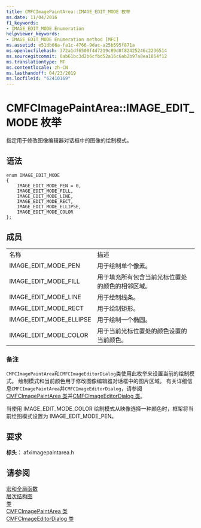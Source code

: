 ```yaml
---
title: CMFCImagePaintArea::IMAGE_EDIT_MODE 枚举
ms.date: 11/04/2016
f1_keywords:
- IMAGE_EDIT_MODE Enumeration
helpviewer_keywords:
- IMAGE_EDIT_MODE Enumeration method [MFC]
ms.assetid: e51db66a-fa1c-4766-9dac-a25b595f871a
ms.openlocfilehash: 372a1df6500f4d7219c89d8f82425246c2236514
ms.sourcegitcommit: 0ab61bc3d2b6cfbd52a16c6ab2b97a8ea1864f12
ms.translationtype: MT
ms.contentlocale: zh-CN
ms.lasthandoff: 04/23/2019
ms.locfileid: "62410169"
---
```

# <a name="cmfcimagepaintareaimageeditmode-enumeration"></a>CMFCImagePaintArea::IMAGE_EDIT_MODE 枚举

指定用于修改图像编辑器对话框中的图像的绘制模式。

## <a name="syntax"></a>语法

```
enum IMAGE_EDIT_MODE
{
    IMAGE_EDIT_MODE_PEN = 0,
    IMAGE_EDIT_MODE_FILL,
    IMAGE_EDIT_MODE_LINE,
    IMAGE_EDIT_MODE_RECT,
    IMAGE_EDIT_MODE_ELLIPSE,
    IMAGE_EDIT_MODE_COLOR
};
```

## <a name="members"></a>成员

|||
|-|-|
|名称|描述|
|IMAGE_EDIT_MODE_PEN|用于绘制单个像素。|
|IMAGE_EDIT_MODE_FILL|用于填充所有包含当前光标位置处的颜色的相邻区域。|
|IMAGE_EDIT_MODE_LINE|用于绘制线条。|
|IMAGE_EDIT_MODE_RECT|用于绘制矩形。|
|IMAGE_EDIT_MODE_ELLIPSE|用于绘制一个椭圆。|
|IMAGE_EDIT_MODE_COLOR|用于当前光标位置处的颜色设置的当前颜色。|

### <a name="remarks"></a>备注

`CMFCImagePaintArea`和`CMFCImageEditorDialog`类使用此枚举来设置当前的绘制模式。 绘制模式和当前颜色用于修改图像编辑器对话框中的图片区域。 有关详细信息`CMFCImagePaintArea`并`CMFCImageEditorDialog`，请参阅[CMFCImagePaintArea 类](../../mfc/reference/cmfcimagepaintarea-class.md)并[CMFCImageEditorDialog 类](../../mfc/reference/cmfcimageeditordialog-class.md)。

当使用 IMAGE_EDIT_MODE_COLOR 绘制模式从映像选择一种颜色时，框架将当前绘图模式设置为 IMAGE_EDIT_MODE_PEN。

## <a name="requirements"></a>要求

**标头：** afximagepaintarea.h

## <a name="see-also"></a>请参阅

[宏和全局函数](../../mfc/reference/mfc-macros-and-globals.md)<br/>
[层次结构图](../../mfc/hierarchy-chart.md)<br/>
[类](../../mfc/reference/mfc-classes.md)<br/>
[CMFCImagePaintArea 类](../../mfc/reference/cmfcimagepaintarea-class.md)<br/>
[CMFCImageEditorDialog 类](../../mfc/reference/cmfcimageeditordialog-class.md)
